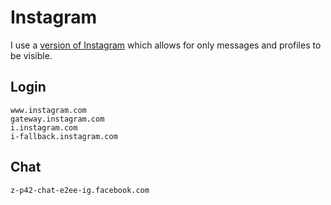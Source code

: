 # Instagram

I use a [version of Instagram](https://www.reddit.com/r/digitalminimalism/comments/tx0pkm/distraction_free_instagram_mod_for_android/) which allows for only messages and profiles to be visible.

## Login

```
www.instagram.com
gateway.instagram.com
i.instagram.com
i-fallback.instagram.com
```

## Chat

```
z-p42-chat-e2ee-ig.facebook.com
```
